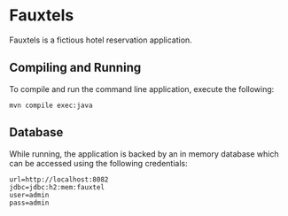 # Fauxtels

Fauxtels is a fictious hotel reservation application.

## Compiling and Running

To compile and run the command line application, execute the following:

    mvn compile exec:java

## Database

While running, the application is backed by an in memory database which can be accessed using the following credentials:

    url=http://localhost:8082
    jdbc=jdbc:h2:mem:fauxtel
    user=admin
    pass=admin
